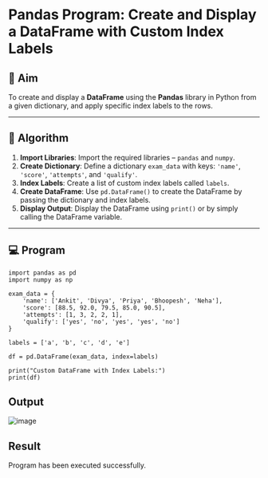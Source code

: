 # Pandas Program: Create and Display a DataFrame with Custom Index Labels

## 🎯 Aim

To create and display a **DataFrame** using the **Pandas** library in Python from a given dictionary, and apply specific index labels to the rows.

---

## 🧠 Algorithm

1. **Import Libraries**: Import the required libraries – `pandas` and `numpy`.
2. **Create Dictionary**: Define a dictionary `exam_data` with keys: `'name'`, `'score'`, `'attempts'`, and `'qualify'`.
3. **Index Labels**: Create a list of custom index labels called `labels`.
4. **Create DataFrame**: Use `pd.DataFrame()` to create the DataFrame by passing the dictionary and index labels.
5. **Display Output**: Display the DataFrame using `print()` or by simply calling the DataFrame variable.

---

## 💻 Program

```
import pandas as pd
import numpy as np

exam_data = {
    'name': ['Ankit', 'Divya', 'Priya', 'Bhoopesh', 'Neha'],
    'score': [88.5, 92.0, 79.5, 85.0, 90.5],
    'attempts': [1, 3, 2, 2, 1],
    'qualify': ['yes', 'no', 'yes', 'yes', 'no']
}

labels = ['a', 'b', 'c', 'd', 'e']

df = pd.DataFrame(exam_data, index=labels)

print("Custom DataFrame with Index Labels:")
print(df)

```
## Output
![image](https://github.com/user-attachments/assets/f5eb127b-3917-417f-8529-af92a01683d4)

## Result
Program has been executed successfully.
